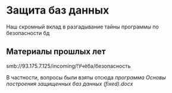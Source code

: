 # Защита баз данных
Наш скромный вклад в разгадывание тайны программы по безопасности бд

## Материалы прошлых лет

smb://93.175.7.125/incoming/!Учёба/безопасность

В частности, вопросы были взяты отсюда *программа Основы построения защищенных баз данных (fixed).docx*
